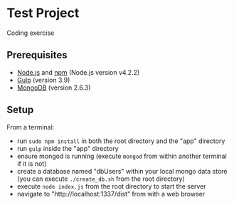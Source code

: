 # Test Project

Coding exercise

## Prerequisites

- [Node.js][] and [npm][] (Node.js version v4.2.2)
- [Gulp][] (version 3.9)
- [MongoDB][] (version 2.6.3)

## Setup

From a terminal:

- run `sudo npm install` in both the root directory and the "app"
directory
- run `gulp` inside the "app" directory
- ensure mongod is running (execute `mongod` from within another terminal if it is not)
- create a database named "dbUsers" within your local mongo data store (you can execute `./create_db.sh` from the root directory)
- execute `node index.js` from the root directory to start the server
- navigate to "http://localhost:1337/dist" from with a web browser


[Node.js]:  https://nodejs.org/
[npm]:      https://www.npmjs.com/
[Gulp]:     http://gulpjs.com/
[MongoDB]:  https://www.mongodb.org/
